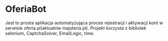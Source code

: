 # OferiaBot
Jest to prosta aplikacja automatyzująca proces rejestracji i aktywacji kont w serwisie oferia.pl(aktualnie majsteria.pl). 
Projekt korzysta z bibliotek selenium, CaptchaSolver, EmailLogic, time.
